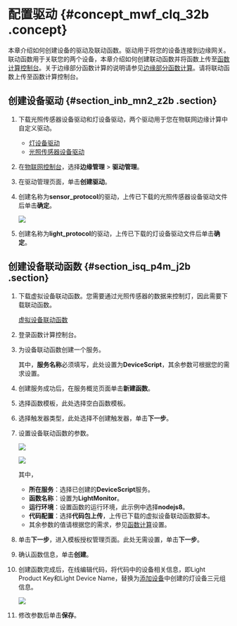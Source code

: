 # 配置驱动 {#concept_mwf_clq_32b .concept}

本章介绍如何创建设备的驱动及联动函数。驱动用于将您的设备连接到边缘网关。联动函数用于关联您的两个设备，本章介绍如何创建联动函数并将函数上传至[函数计算控制台](https://fc.console.aliyun.com/overview/cn-shanghai)。关于边缘部分函数计算的说明请参见[边缘部分函数计算](../../../../cn.zh-CN/用户指南/函数计算/边缘部分函数计算.md#)。请将联动函数上传至函数计算控制台。

## 创建设备驱动 {#section_inb_mn2_z2b .section}

1.  下载光照传感器设备驱动和灯设备驱动，两个驱动用于您在物联网边缘计算中自定义驱动。
    -   [灯设备驱动](https://iotedge-web.oss-cn-shanghai.aliyuncs.com/public/driverSample/drivers/Light.zip)
    -   [光照传感器设备驱动](https://iotedge-web.oss-cn-shanghai.aliyuncs.com/public/driverSample/drivers/LightSensor.zip)
2.  在[物联网控制台](http://iot.console.aliyun.com/)，选择**边缘管理** \> **驱动管理**。
3.  在驱动管理页面，单击**创建驱动**。
4.  创建名称为**sensor\_protocol**的驱动，上传已下载的光照传感器设备驱动文件后单击**确定**。

    ![](http://static-aliyun-doc.oss-cn-hangzhou.aliyuncs.com/assets/img/15291/153908712910348_zh-CN.png)

5.  创建名称为**light\_protocol**的驱动，上传已下载的灯设备驱动文件后单击**确定**。

## 创建设备联动函数 {#section_isq_p4m_j2b .section}

1.  下载虚拟设备联动函数。您需要通过光照传感器的数据来控制灯，因此需要下载联动函数。

    [虚拟设备联动函数](https://iotedge-web.oss-cn-shanghai.aliyuncs.com/public/driverSample/LightMonitor.zip)

2.  登录函数计算控制台。
3.  为设备联动函数创建一个服务。

    其中，**服务名称**必须填写，此处设置为**DeviceScript**，其余参数可根据您的需求设置。

4.  创建服务成功后，在服务概览页面单击**新建函数**。
5.  选择函数模板，此处选择空白函数模板。
6.  选择触发器类型，此处选择不创建触发器，单击**下一步**。
7.  设置设备联动函数的参数。

    ![](http://static-aliyun-doc.oss-cn-hangzhou.aliyuncs.com/assets/img/15289/15390871297161_zh-CN.png)

    ![](http://static-aliyun-doc.oss-cn-hangzhou.aliyuncs.com/assets/img/15289/15390871296836_zh-CN.png)

    其中，

    -   **所在服务**：选择已创建的**DeviceScript**服务。
    -   **函数名称**：设置为**LightMonitor**。
    -   **运行环境**：设置函数的运行环境，此示例中选择**nodejs8**。
    -   **代码配置**：选择**代码包上传**，上传已下载的虚拟设备联动函数脚本。
    -   其余参数的值请根据您的需求，参见[函数计算](https://help.aliyun.com/product/50980.html?spm=a2c4g.11186623.2.8.7e6b1617Ezzl6L)设置。
8.  单击**下一步**，进入模板授权管理页面。此处无需设置，单击**下一步**。
9.  确认函数信息，单击**创建**。
10. 创建函数完成后，在线编辑代码，将代码中的设备相关信息，即Light Product Key和Light Device Name，替换为[添加设备](cn.zh-CN/快速入门/添加设备.md#)中创建的灯设备三元组信息。

    ![](http://static-aliyun-doc.oss-cn-hangzhou.aliyuncs.com/assets/img/15289/15390871297227_zh-CN.png)

11. 修改参数后单击**保存**。

